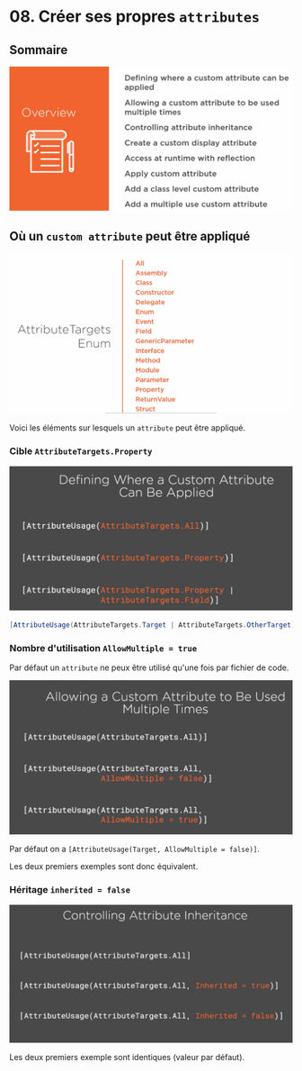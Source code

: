 # 08. Créer ses propres `attributes`

## Sommaire

<img src="assets/Screenshot 2020-10-23 at 10.25.17.png" alt="Screenshot 2020-10-23 at 10.25.17" style="zoom:50%;" />



## Où un `custom attribute` peut être appliqué

<img src="assets/Screenshot 2020-10-23 at 11.42.34.png" alt="Screenshot 2020-10-23 at 11.42.34" style="zoom:50%;" />

Voici les éléments sur lesquels un `attribute` peut être appliqué.



### Cible `AttributeTargets.Property`

<img src="assets/Screenshot 2020-10-23 at 11.44.21.png" alt="Screenshot 2020-10-23 at 11.44.21" style="zoom:50%;" />

```csharp
[AttributeUsage(AttributeTargets.Target | AttributeTargets.OtherTarget)]
```

### Nombre d'utilisation `AllowMultiple = true`

Par défaut un `attribute` ne peux être utilisé qu'une fois par fichier de code.

<img src="assets/Screenshot 2020-10-23 at 11.48.04.png" alt="Screenshot 2020-10-23 at 11.48.04" style="zoom:50%;" />

Par défaut on a `[AttributeUsage(Target, AllowMultiple = false)]`.

Les deux premiers exemples sont donc équivalent.

### Héritage `inherited = false`

<img src="assets/Screenshot 2020-10-23 at 11.50.25.png" alt="Screenshot 2020-10-23 at 11.50.25" style="zoom:50%;" />

Les deux premiers exemple sont identiques (valeur par défaut).
